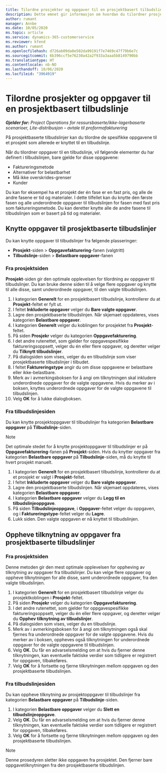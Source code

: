 ```yaml
---
title: Tilordne prosjekter og oppgaver til en prosjektbasert tilbudslinje
description: Dette emnet gir informasjon om hvordan du tilordner prosjekter og oppgaver til en prosjektbasert oppgavelinje.
author: rumant
manager: Annbe
ms.date: 10/05/2020
ms.topic: article
ms.service: dynamics-365-customerservice
ms.reviewer: kfend
ms.author: rumant
ms.openlocfilehash: d726ab09da0e502da99191f7e7469c47f79b6e7c
ms.sourcegitcommit: 6b396ccf5e76230a42a2f933a3aaa5b8149790bb
ms.translationtype: HT
ms.contentlocale: nb-NO
ms.lasthandoff: 10/06/2020
ms.locfileid: "3964919"
---
```

# <a name="map-projects-and-tasks-to-a-project-based-quote-line"></a>Tilordne prosjekter og oppgaver til en prosjektbasert tilbudslinje

_**Gjelder for:** Project Operations for ressursbaserte/ikke-lagerbaserte scenarioer, Lite-distribusjon – avtale til proformafakturering_

På prosjektbaserte tilbudslinjer kan du tilordne de spesifikke oppgavene til et prosjekt som allerede er knyttet til en tilbudslinje.

Når du tilordner oppgaver til en tilbudslinje, vil følgende elementer du har definert i tilbudslinjen, bare gjelde for disse oppgavene:

- Faktureringsmetode
- Alternativer for belastbarhet
- Må ikke overskrides-grenser
- Kunder

Du kan for eksempel ha et prosjekt der én fase er en fast pris, og alle de andre fasene er tid og materialer. I dette tilfellet kan du knytte den første fasen og alle underordnede oppgaver til tilbudslinjen for fasen med fast pris som faktureringsmetode. Du kan deretter knytte alle de andre fasene til tilbudslinjen som er basert på tid og materialer.

## <a name="associate-tasks-to-project-based-quote-lines"></a>Knytte oppgaver til prosjektbaserte tilbudslinjer

Du kan knytte oppgaver til tilbudslinjer fra følgende plasseringer:

- **Prosjekt**-siden > **Oppgavefakturering**-fanen (valgtritt)
- **Tilbudslinje**-siden > **Belastbare oppgaver**-fanen 

### <a name="from-the-project-page"></a>Fra prosjektsiden

**Prosjekt**-siden gir den optimale opplevelsen for tilordning av oppgaver til tilbudslinjer. Du kan bruke denne siden til å velge flere oppgaver og knytte til alle disse, samt underordnede oppgaver, til den valgte tilbudslinjen.

1. I kategorien **Generelt** for en prosjektbasert tilbudslinje, kontrollerer du at **Prosjekt**-feltet er fylt ut.
2. I feltet **Inkluderte oppgaver** velger du **Bare valgte oppgaver**.
3. Lagre den prosjektbaserte tilbudslinjen. Når skjemaet oppdateres, vises kategorien **Belastbare oppgaver**.
4. I kategorien **Generelt** velger du koblingen for prosjektet fra **Prosjekt**-feltet.
5. På siden **Prosjekr** velger du kategorien **Oppgavefakturering**.
6. I det andre rutenettet, som gjelder for oppgavespesifikke faktureringsoppsett, velger du én eller flere oppgaver, og deretter velger du **Tilknytt tilbudslinjer**.
7. På dialogsiden som vises, velger du en tilbudslinje som viser prosjektbaserte tilbudslinjer i tilbudet.
8. I feltet **Faktureringstype** angir du om disse oppgavene er belastbare eller ikke-belastbare.
9. Merk av i avmerkingsboksen for å angi om tilknytningen skal inkludere underordnede oppgaver for de valgte oppgavene. Hvis du merker av i boksen, knyttes underordnede oppgaver for de valgte oppgavene til tilbudslinjen.
10. Velg **OK** for å lukke dialogboksen.

### <a name="from-the-quote-line-page"></a>Fra tilbudslinjesiden

Du kan knytte prosjektoppgaver til tilbudslinjer fra kategorien **Belastbare oppgaver** på **Tilbudslinje**-siden.

>[!NOTE]
>Det optimale stedet for å knytte prosjektoppgaver til tilbudslinjer er på **Oppgavefakturering**-fanen på **Prosjekt**-siden. Hvis du knytter oppgaver fra kategorien **Belastbare oppgaver** på **Tilbudslinje**-siden, må du knytte til hvert prosjekt manuelt.

1. I kategorien **Generelt** for en prosjektbasert tilbudslinje, kontrollerer du at et prosjekt er valgt i **Prosjekt**-feltet.
2. I feltet **Inkluderte oppgaver** velger du **Bare valgte oppgaver**.
3. Lagre den prosjektbaserte tilbudslinjen. Når skjemaet oppdateres, vises kategorien **Belastbare oppgaver**.
4. I kategorien **Belastbare oppgaver** velger du **Legg til en tilbudslinjeoppgave**.
5. På siden **Tilbudslinjeoppgave**, i **Oppgaver**-feltet velger du oppgaven, og i **Faktureringstype**-feltet velger du **Lagre**. 
6. Lukk siden. Den valgte oppgaven er nå knyttet til tilbudslinjen.

## <a name="disassociate-tasks-from-projectbased-quote-lines"></a>Oppheve tilknytning av oppgaver fra prosjektbaserte tilbudslinjer

### <a name="from-the-project-page"></a>Fra prosjektsiden

Denne metoden gir den mest optimale opplevelsen for oppheving av tilknytning av oppgaver fra tilbudslinjer. Du kan velge flere oppgaver og oppheve tilknytningen for alle disse, samt underordnede oppgaver, fra den valgte tilbudslinjen.

1. I kategorien **Generelt** for en prosjektbasert tilbudslinje velger du prosjektkoblingen i **Prosjekt**-feltet.
2. På siden **Prosjekr** velger du kategorien **Oppgavefakturering**.
3. I det andre rutenettet, som gjelder for oppgavespesifikke faktureringsoppsett, velger du én eller flere oppgaver, og deretter velger du **Opphev tilknytning av tilbudslinjer**.
4. På dialogsiden som vises, velger du en tilbudslinje.
5. Merk av i avmerkingsboksen for å angi om tilknytningen også skal fjernes fra underordnede oppgaver for de valgte oppgavene. Hvis du merker av i boksen, oppheves også tilknytningen for underordnede oppgaver for de valgte oppgavene til tilbudslinjen.
6. Velg **OK**. Du får en advarselsmelding om at hvis du fjerner denne tilknytningen, kan eventuelle faktiske verdier som tidligere er registrert for oppgaven, tilbakeføres. 
7. Velg **OK** for å fortsette og fjerne tilknytningen mellom oppgaven og den prosjektbaserte tilbudslinjen.

### <a name="from-the-quote-line-page"></a>Fra tilbudslinjesiden

Du kan oppheve tilknytning av prosjektoppgaver til tilbudslinjer fra kategorien **Belastbare oppgaver** på **Tilbudslinje**-siden.

1. I kategorien **Belastbare oppgaver** velger du **Slett en tilbudslinjeoppgave**.
2. Velg **OK**. Du får en advarselsmelding om at hvis du fjerner denne tilknytningen, kan eventuelle faktiske verdier som tidligere er registrert for oppgaven, tilbakeføres. 
3. Velg **OK** for å fortsette og fjerne tilknytningen mellom oppgaven og den prosjektbaserte tilbudslinjen.

>[!NOTE]
> Denne prosedyren sletter ikke oppgaven fra prosjektet. Den fjerner bare oppgavetilknytningen fra den prosjektbaserte tilbudslinjen.
